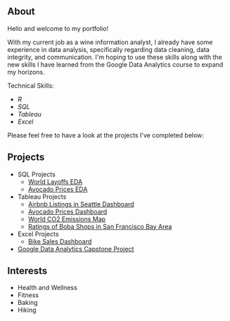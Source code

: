 ## About

Hello and welcome to my portfolio! 

With my current job as a wine information analyst, I already have some experience in data analysis, specifically regarding data cleaning, data integrity, and communication. I'm hoping to use these skills along with the new skills I have learned from the Google Data Analytics course to expand my horizons.

Technical Skills:

* *R*
* *SQL*
* *Tableau*
* *Excel*

Please feel free to have a look at the projects I've completed below:

## Projects
* SQL Projects
     * [World Layoffs EDA](https://github.com/AmandaRigdon/WorldLayoffs)
     * [Avocado Prices EDA](https://github.com/AmandaRigdon/AvocadoSales)
* Tableau Projects
    * [Airbnb Listings in Seattle Dashboard](https://public.tableau.com/views/AirbnbProject_17170017417390/Dashboard1?:language=en-US&:sid=&:display_count=n&:origin=viz_share_link)
    * [Avocado Prices Dashboard](https://public.tableau.com/views/avocados_17194371192000/Dashboard12?:language=en-US&publish=yes&:sid=&:display_count=n&:origin=viz_share_link)
    * [World CO2 Emissions Map](https://public.tableau.com/views/CO2Emissionsjoineddata/Sheet1?:language=en-US&:sid=&:redirect=auth&:display_count=n&:origin=viz_share_link)
    * [Ratings of Boba Shops in San Francisco Bay Area](https://public.tableau.com/views/BobaShopsBayArea/Dashboard1?:language=en-US&:sid=&:redirect=auth&:display_count=n&:origin=viz_share_link)
* Excel Projects
    * [Bike Sales Dashboard](Projects/Excel/BikeSalesDashboard.md)
* [Google Data Analytics Capstone Project](https://github.com/AmandaRigdon/BellaBeat-Case-Study)

## Interests
* Health and Wellness
* Fitness
* Baking
* Hiking

